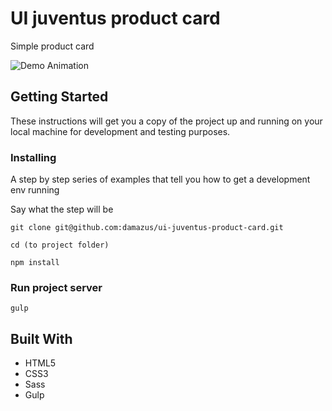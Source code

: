 # UI juventus product card

Simple product card

![Demo Animation](../assets/screenshot.jpg?raw=true)

## Getting Started

These instructions will get you a copy of the project up and running on your local machine
 for development and testing purposes.


### Installing

A step by step series of examples that tell you how to get a development env running

Say what the step will be

```
git clone git@github.com:damazus/ui-juventus-product-card.git
```

```
cd (to project folder)
```

```
npm install
```

### Run project server
```
gulp
```

## Built With

* HTML5
* CSS3
* Sass
* Gulp
